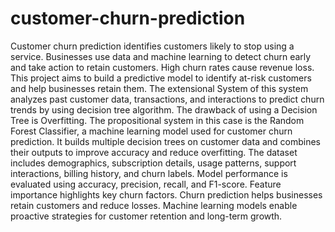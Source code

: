 # customer-churn-prediction
Customer churn prediction identifies customers likely to stop using a service. Businesses use data and machine learning to detect churn early and take action to retain customers. High churn rates cause revenue loss. This project aims to build a predictive model to identify at-risk customers and help businesses retain them. The extensional System of this system analyzes past customer data, transactions, and interactions to predict churn trends by using decision tree algorithm. The drawback of using a Decision Tree is Overfitting. The propositional system in this case is the Random Forest Classifier, a machine learning model used for customer churn prediction. It builds multiple decision trees on customer data and combines their outputs to improve accuracy and reduce overfitting. The dataset includes demographics, subscription details, usage patterns, support interactions, billing history, and churn labels. Model performance is evaluated using accuracy, precision, recall, and F1-score. Feature importance highlights key churn factors. Churn prediction helps businesses retain customers and reduce losses. Machine learning models enable proactive strategies for customer retention and long-term growth.
